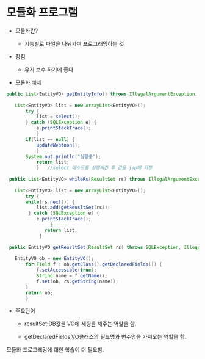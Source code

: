 모듈화 프로그램
=======================
 * 모듈화란?
    * 기능별로 파일을 나눠가며 프로그래밍하는 것
 
 * 장점
    * 유지 보수 하기에 좋다
 
 * 모듈화 예제

 ~~~java
 public List<EntityVO> getEntityInfo() throws IllegalArgumentException, IllegalAccessException {  
 		  
	List<EntityVO> list = new ArrayList<EntityVO>();  
		try {  
 			list = select();  
		} catch (SQLException e) {  
			e.printStackTrace();  
 	        }  
		if(list == null) {	 
			updateWebtoon();  
	        }  
		System.out.println("실행중");  
	        return list;  
	        }   //select 메소드를 실행시킨 후 값을 jsp에 저장
  
  public List<EntityVO> whileRs(ResultSet rs) throws IllegalArgumentException, IllegalAccessException {
	
	List<EntityVO> list = new ArrayList<EntityVO>();
		try {
		while(rs.next()) {
			list.add(getReusltSet(rs));	
		 } catch (SQLException e) {
			e.printStackTrace();
                 }
	           return list;
	         }
  
  public EntityVO getReusltSet(ResultSet rs) throws SQLException, IllegalArgumentException, IllegalAccessException {
	
	EntityVO ob = new EntityVO();
		for(Field f : ob.getClass().getDeclaredFields()) { 
			f.setAccessible(true);	
			String name = f.getName();	
			f.set(ob, rs.getString(name));	
		}
		return ob;
		}
 ~~~
 * 주요단어 
    * resultSet:DB값을 VO에 세팅을 해주는 역할을 함.
  
    * getDeclaredFields:VO클래스의 필드명과 변수명을 가져오는 역할을 함.
  
  모듈화 프로그래밍에 대한 학습이 더 필요함. 
  
  
